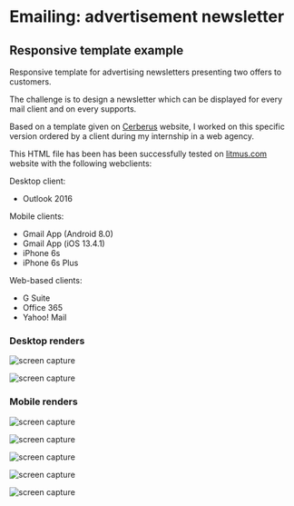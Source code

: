 # Emailing: advertisement newsletter

## Responsive template example
Responsive template for advertising newsletters presenting two offers to customers.

The challenge is to design a newsletter which can be displayed for every mail client and on every supports. 

Based on a template given on [Cerberus](https://tedgoas.github.io/Cerberus/) website, I worked on this specific version ordered by a client during my internship in a web agency.

This HTML file has been has been successfully tested on [litmus.com](https://litmus.com/) website with the following webclients:

Desktop client:
- Outlook 2016

Mobile clients:
- Gmail App (Android 8.0)
- Gmail App (iOS 13.4.1)
- iPhone 6s
- iPhone 6s Plus

Web-based clients:
- G Suite
- Office 365
- Yahoo! Mail


### Desktop renders

![screen capture](https://github.com/0reldev/emailing-2-offers/blob/dev/screen-captures/desktop-1.png)

![screen capture](https://github.com/0reldev/emailing-2-offers/blob/dev/screen-captures/desktop-2.png)


### Mobile renders

![screen capture](https://github.com/0reldev/emailing-2-offers/blob/dev/screen-captures/mobile-1.png)

![screen capture](https://github.com/0reldev/emailing-2-offers/blob/dev/screen-captures/mobile-2.png)

![screen capture](https://github.com/0reldev/emailing-2-offers/blob/dev/screen-captures/mobile-3.png)

![screen capture](https://github.com/0reldev/eemailing-2-offers/blob/dev/screen-captures/mobile-4.png)

![screen capture](https://github.com/0reldev/emailing-2-offers/blob/dev/screen-captures/mobile-5.png)
